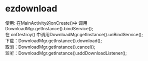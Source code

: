 # ezdownload
使用: 
在MainActivity的onCreate()中 调用DownloadMgr.getInstance().bindService();      
在 onDestroy() 中调用DownloadMgr.getInstance().unBindService();     
下载：DownloadMgr.getInstance().download();      
取消：DownloadMgr.getInstance().cancel();      
监听：DownloadMgr.getInstance().addDownloadListener();   
